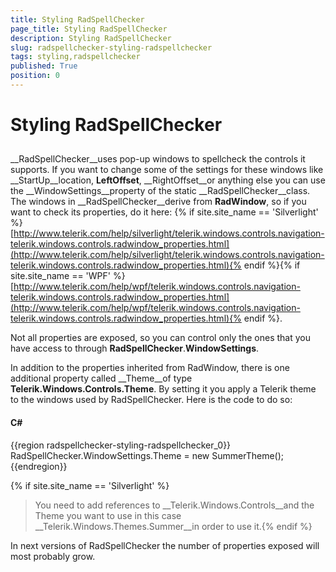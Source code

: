 ```yaml
---
title: Styling RadSpellChecker
page_title: Styling RadSpellChecker
description: Styling RadSpellChecker
slug: radspellchecker-styling-radspellchecker
tags: styling,radspellchecker
published: True
position: 0
---
```


# Styling RadSpellChecker



## 

__RadSpellChecker__uses pop-up windows to spellcheck the controls it supports. If you want to change some of the settings for these windows like __StartUp__location, __LeftOffset__, __RightOffset__or anything else you can use the __WindowSettings__property of the static __RadSpellChecker__class. The windows in __RadSpellChecker__derive from __RadWindow__, so if you want to check its properties, do it here: 
          {% if site.site_name == 'Silverlight' %}[http://www.telerik.com/help/silverlight/telerik.windows.controls.navigation-telerik.windows.controls.radwindow_properties.html](http://www.telerik.com/help/silverlight/telerik.windows.controls.navigation-telerik.windows.controls.radwindow_properties.html){% endif %}{% if site.site_name == 'WPF' %}[http://www.telerik.com/help/wpf/telerik.windows.controls.navigation-telerik.windows.controls.radwindow_properties.html](http://www.telerik.com/help/wpf/telerik.windows.controls.navigation-telerik.windows.controls.radwindow_properties.html){% endif %}.
          

Not all properties are exposed, so you can control only the ones that you have access to through __RadSpellChecker__.__WindowSettings__. 

In addition to the properties inherited from RadWindow, there is one additional property called __Theme__of type __Telerik.Windows.Controls.Theme__. By setting it you apply a Telerik theme to the windows used by RadSpellChecker. Here is the code to do so:

#### __C#__

{{region radspellchecker-styling-radspellchecker_0}}
	RadSpellChecker.WindowSettings.Theme = new SummerTheme();
	{{endregion}}



{% if site.site_name == 'Silverlight' %}

>You need to add references to __Telerik.Windows.Controls__and the Theme you want to use in this case __Telerik.Windows.Themes.Summer__in order to use it.{% endif %}

In next versions of RadSpellChecker the number of properties exposed will most probably grow. 
